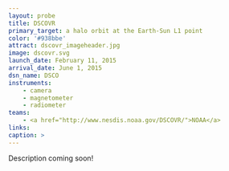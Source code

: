 ```yaml
---
layout: probe
title: DSCOVR
primary_target: a halo orbit at the Earth-Sun L1 point
color: '#938bbe'
attract: dscovr_imageheader.jpg
image: dscovr.svg
launch_date: February 11, 2015
arrival_date: June 1, 2015
dsn_name: DSCO
instruments:
    - camera
    - magnetometer
    - radiometer
teams:
    - <a href="http://www.nesdis.noaa.gov/DSCOVR/">NOAA</a>
links:
caption: >
---
```

Description coming soon!